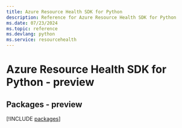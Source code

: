 ```yaml
---
title: Azure Resource Health SDK for Python
description: Reference for Azure Resource Health SDK for Python
ms.date: 07/23/2024
ms.topic: reference
ms.devlang: python
ms.service: resourcehealth
---
```

# Azure Resource Health SDK for Python - preview
## Packages - preview
[!INCLUDE [packages](resource-health-index.md)]